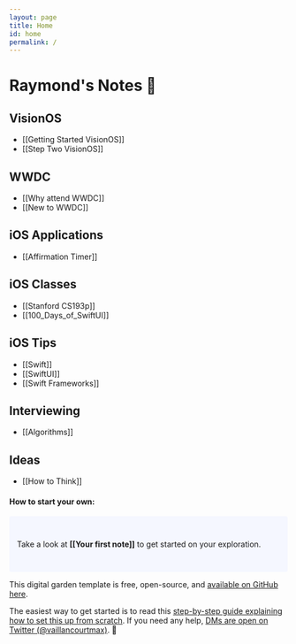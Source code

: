 ```yaml
---
layout: page
title: Home
id: home
permalink: /
---
```


#  Raymond's Notes 🌱

## VisionOS
- [[Getting Started VisionOS]]
- [[Step Two VisionOS]]

## WWDC 
- [[Why attend WWDC]]
- [[New to WWDC]]

## iOS Applications
- [[Affirmation Timer]]

## iOS Classes
- [[Stanford CS193p]]
- [[100_Days_of_SwiftUI]]

## iOS Tips
- [[Swift]]
- [[SwiftUI]]
- [[Swift Frameworks]]

## Interviewing
- [[Algorithms]]

## Ideas
- [[How to Think]]


#### How to start your own:  

<p style="padding: 3em 1em; background: #f5f7ff; border-radius: 4px;">
  Take a look at <span style="font-weight: bold">[[Your first note]]</span> to get started on your exploration.
</p>

This digital garden template is free, open-source, and [available on GitHub here](https://github.com/maximevaillancourt/digital-garden-jekyll-template).

The easiest way to get started is to read this [step-by-step guide explaining how to set this up from scratch](https://maximevaillancourt.com/blog/setting-up-your-own-digital-garden-with-jekyll). If you need any help, [DMs are open on Twitter (@vaillancourtmax)](https://twitter.com/vaillancourtmax). 👋

<style>
  .wrapper {
    max-width: 46em;
  }
</style>

<style>
  .wrapper {
    max-width: 46em;
  }
</style>

